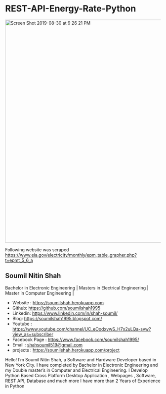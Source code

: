 # REST-API-Energy-Rate-Python

<img width="720" alt="Screen Shot 2019-08-30 at 9 26 21 PM" src="https://user-images.githubusercontent.com/39345855/64057603-dad7e800-cb6c-11e9-8dd4-394cf8907cdd.png">

Following website was scraped 
https://www.eia.gov/electricity/monthly/epm_table_grapher.php?t=epmt_5_6_a


## Soumil Nitin Shah
Bachelor in Electronic Engineering |
Masters in Electrical Engineering | 
Master in Computer Engineering |

* Website : https://soumilshah.herokuapp.com
* Github: https://github.com/soumilshah1995
* Linkedin: https://www.linkedin.com/in/shah-soumil/
* Blog: https://soumilshah1995.blogspot.com/
* Youtube : https://www.youtube.com/channel/UC_eOodxvwS_H7x2uLQa-svw?view_as=subscriber
* Facebook Page : https://www.facebook.com/soumilshah1995/
* Email : shahsoumil519@gmail.com
* projects : https://soumilshah.herokuapp.com/project


Hello! I’m Soumil Nitin Shah, a Software and Hardware Developer based in New York City. I have completed by Bachelor in Electronic Engineering and my Double master’s in Computer and Electrical Engineering. I Develop Python Based Cross Platform Desktop Application , Webpages , Software, REST API, Database and much more I have more than 2 Years of Experience in Python



